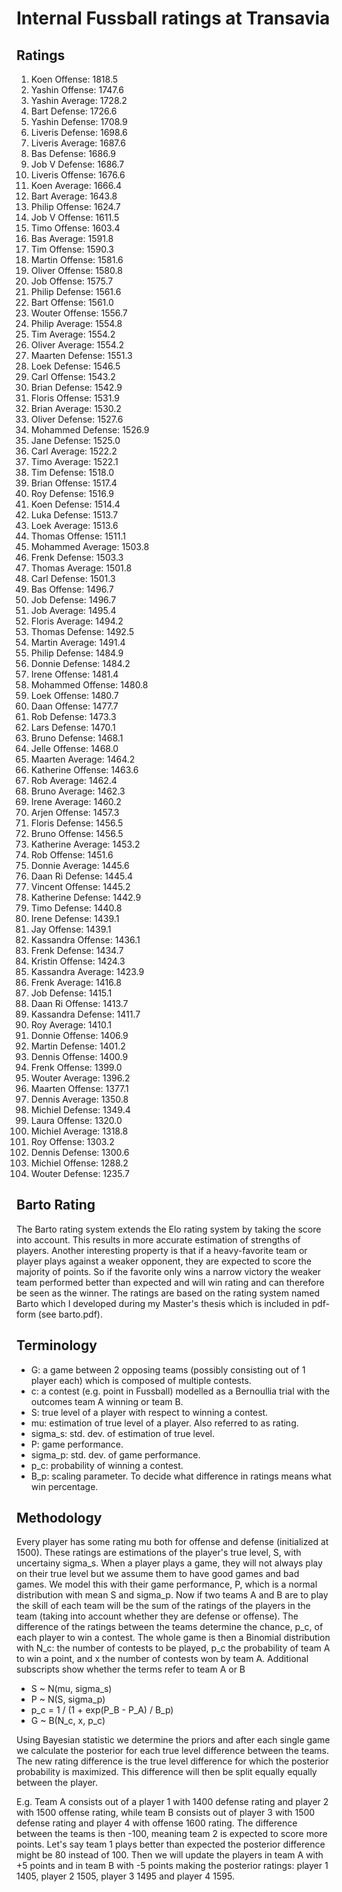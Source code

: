 # Internal Fussball ratings at Transavia
## Ratings
1. Koen Offense: 1818.5 
2. Yashin Offense: 1747.6 
3. Yashin Average: 1728.2 
4. Bart Defense: 1726.6 
5. Yashin Defense: 1708.9 
6. Liveris Defense: 1698.6 
7. Liveris Average: 1687.6 
8. Bas Defense: 1686.9 
9. Job V Defense: 1686.7 
10. Liveris Offense: 1676.6 
11. Koen Average: 1666.4 
12. Bart Average: 1643.8 
13. Philip Offense: 1624.7 
14. Job V Offense: 1611.5 
15. Timo Offense: 1603.4 
16. Bas Average: 1591.8 
17. Tim Offense: 1590.3 
18. Martin Offense: 1581.6 
19. Oliver Offense: 1580.8 
20. Job Offense: 1575.7 
21. Philip  Defense: 1561.6 
22. Bart Offense: 1561.0 
23. Wouter Offense: 1556.7 
24. Philip Average: 1554.8 
25. Tim Average: 1554.2 
26. Oliver Average: 1554.2 
27. Maarten Defense: 1551.3 
28. Loek Defense: 1546.5 
29. Carl Offense: 1543.2 
30. Brian Defense: 1542.9 
31. Floris Offense: 1531.9 
32. Brian Average: 1530.2 
33. Oliver Defense: 1527.6 
34. Mohammed Defense: 1526.9 
35. Jane Defense: 1525.0 
36. Carl Average: 1522.2 
37. Timo Average: 1522.1 
38. Tim Defense: 1518.0 
39. Brian Offense: 1517.4 
40. Roy Defense: 1516.9 
41. Koen Defense: 1514.4 
42. Luka Defense: 1513.7 
43. Loek Average: 1513.6 
44. Thomas Offense: 1511.1 
45. Mohammed Average: 1503.8 
46. Frenk  Defense: 1503.3 
47. Thomas Average: 1501.8 
48. Carl Defense: 1501.3 
49. Bas Offense: 1496.7 
50. Job  Defense: 1496.7 
51. Job Average: 1495.4 
52. Floris Average: 1494.2 
53. Thomas Defense: 1492.5 
54. Martin Average: 1491.4 
55. Philip Defense: 1484.9 
56. Donnie Defense: 1484.2 
57. Irene Offense: 1481.4 
58. Mohammed Offense: 1480.8 
59. Loek Offense: 1480.7 
60. Daan Offense: 1477.7 
61. Rob Defense: 1473.3 
62. Lars Defense: 1470.1 
63. Bruno Defense: 1468.1 
64. Jelle Offense: 1468.0 
65. Maarten Average: 1464.2 
66. Katherine Offense: 1463.6 
67. Rob Average: 1462.4 
68. Bruno Average: 1462.3 
69. Irene Average: 1460.2 
70. Arjen Offense: 1457.3 
71. Floris Defense: 1456.5 
72. Bruno Offense: 1456.5 
73. Katherine Average: 1453.2 
74. Rob Offense: 1451.6 
75. Donnie Average: 1445.6 
76. Daan Ri Defense: 1445.4 
77. Vincent Offense: 1445.2 
78. Katherine Defense: 1442.9 
79. Timo Defense: 1440.8 
80. Irene Defense: 1439.1 
81. Jay Offense: 1439.1 
82. Kassandra Offense: 1436.1 
83. Frenk Defense: 1434.7 
84. Kristin Offense: 1424.3 
85. Kassandra Average: 1423.9 
86. Frenk Average: 1416.8 
87. Job Defense: 1415.1 
88. Daan Ri Offense: 1413.7 
89. Kassandra Defense: 1411.7 
90. Roy Average: 1410.1 
91. Donnie Offense: 1406.9 
92. Martin Defense: 1401.2 
93. Dennis Offense: 1400.9 
94. Frenk Offense: 1399.0 
95. Wouter Average: 1396.2 
96. Maarten Offense: 1377.1 
97. Dennis Average: 1350.8 
98. Michiel Defense: 1349.4 
99. Laura Offense: 1320.0 
100. Michiel Average: 1318.8 
101. Roy Offense: 1303.2 
102. Dennis Defense: 1300.6 
103. Michiel Offense: 1288.2 
104. Wouter Defense: 1235.7 

## Barto Rating
The Barto rating system extends the Elo rating system by taking the score into account. This results in more accurate estimation of strengths of players. Another interesting property is that if a heavy-favorite team or player plays against a weaker opponent, they are expected to score the majority of points. So if the favorite only wins a narrow victory the weaker team performed better than expected and will win rating and can therefore be seen as the winner. The ratings are based on the rating system named Barto which I developed during my Master's thesis which is included in pdf-form (see barto.pdf).
## Terminology
- G: a game between 2 opposing teams (possibly consisting out of 1 player each) which is composed of multiple contests.
- c: a contest (e.g. point in Fussball) modelled as a Bernoullia trial with the outcomes team A winning or team B.
- S: true level of a player with respect to winning a contest.
- mu: estimation of true level of a player. Also referred to as rating.
- sigma_s: std. dev. of estimation of true level.
- P: game performance.
- sigma_p: std. dev. of game performance.
- p_c: probability of winning a contest.
- B_p: scaling parameter. To decide what difference in ratings means what win percentage.
## Methodology
Every player has some rating mu both for offense and defense (initialized at 1500). These ratings are estimations of the player's true level, S, with uncertainy sigma_s. When a player plays a game, they will not always play on their true level but we assume them to have good games and bad games. We model this with their game performance, P, which is a normal distribution with mean S and sigma_p. Now if two teams A and B are to play the skill of each team will be the sum of the ratings of the players in the team (taking into account whether they are defense or offense). The difference of the ratings between the teams determine the chance, p_c, of each player to win a contest. The whole game is then a Binomial distribution with N_c: the number of contests to be played, p_c the probability of team A to win a point, and x the number of contests won by team A. Additional subscripts show whether the terms refer to team A or B
- S ~ N(mu, sigma_s)
- P ~ N(S, sigma_p)
- p_c = 1 / (1 + exp(P_B - P_A) / B_p)
- G ~ B(N_c, x, p_c)

Using Bayesian statistic we determine the priors and after each single game we calculate the posterior for each true level difference between the teams. The new rating difference is the true level difference for which the posterior probability is maximized. This difference will then be split equally equally between the player. 

E.g. Team A consists out of a player 1 with 1400 defense rating and player 2 with 1500 offense rating, while team B consists out of player 3 with 1500 defense rating and player 4 with offense 1600 rating. The difference between the teams is then -100, meaning team 2 is expected to score more points. Let's say team 1 plays better than expected the posterior difference might be 80 instead of 100. Then we will update the players in team A with +5 points and in team B with -5 points making the posterior ratings: player 1 1405, player 2 1505, player 3 1495 and player 4 1595.